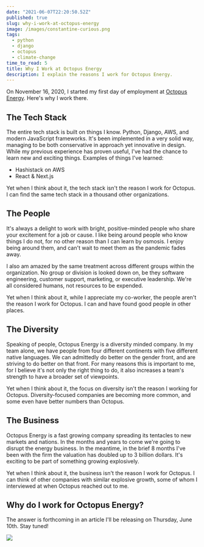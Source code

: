 ```yaml
---
date: "2021-06-07T22:20:50.52Z"
published: true
slug: why-i-work-at-octopus-energy
image: /images/constantine-curious.png
tags:
  - python
  - django
  - octopus
  - climate-change
time_to_read: 5
title: Why I Work at Octopus Energy
description: I explain the reasons I work for Octopus Energy.
---
```


On November 16, 2020, I started my first day of employment at [Octopus Energy](https://octopusenergy.com/). Here's why I work there.

## The Tech Stack

The entire tech stack is built on things I know. Python, Django, AWS, and modern JavaScript frameworks. It's been implemented in a very solid way, managing to be both conservative in approach yet innovative in design. While my previous experience has proven useful, I've had the chance to learn new and exciting things. Examples of things I've learned:

- Hashistack on AWS
- React & Next.js

Yet when I think about it, the tech stack isn't the reason I work for Octopus. I can find the same tech stack in a thousand other organizations.

## The People

It's always a delight to work with bright, positive-minded people who share your excitement for a job or cause. I like being around people who know things I do not, for no other reason than I can learn by osmosis. I enjoy being around them, and can't wait to meet them as the pandemic fades away.

I also am amazed by the same treatment across different groups within the organization. No group or division is looked down on, be they software engineering, customer support, marketing, or executive leadership. We're all considered humans, not resources to be expended.

Yet when I think about it, while I appreciate my co-worker, the people aren't the reason I work for Octopus. I can and have found good people in other places.

## The Diversity

Speaking of people, Octopus Energy is a diversity minded company. In my team alone, we have people from four different continents with five different native languages. We can admittedly do better on the gender front, and are striving to do better on that front. For many reasons this is important to me, for I believe it's not only the right thing to do, it also increases a team's strength to have a broader set of viewpoints.

Yet when I think about it, the focus on diversity isn't the reason I working for Octopus. Diversity-focused companies are becoming more common, and some even have better numbers than Octopus.

## The Business

Octopus Energy is a fast growing company spreading its tentacles to new markets and nations. In the months and years to come we're going to disrupt the energy business. In the meantime, in the brief 8 months I've been with the firm the valuation has doubled up to 3 billion dollars. It's exciting to be part of something growing explosively.

Yet when I think about it, the business isn't the reason I work for Octopus. I can think of other companies with similar explosive growth, some of whom I interviewed at when Octopus reached out to me.

## Why do I work for Octopus Energy?

The answer is forthcoming in an article I'll be releasing on Thursday, June 10th. Stay tuned!

![](/images/constantine-curious.png)